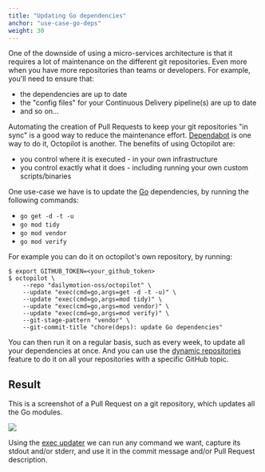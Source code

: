 ```yaml
---
title: "Updating Go dependencies"
anchor: "use-case-go-deps"
weight: 30
---
```


One of the downside of using a micro-services architecture is that it requires a lot of maintenance on the different git repositories. Even more when you have more repositories than teams or developers. For example, you'll need to ensure that:
- the dependencies are up to date
- the "config files" for your Continuous Delivery pipeline(s) are up to date
- and so on...

Automating the creation of Pull Requests to keep your git repositories "in sync" is a good way to reduce the maintenance effort. [Dependabot](https://dependabot.com/) is one way to do it, Octopilot is another. The benefits of using Octopilot are:
- you control where it is executed - in your own infrastructure
- you control exactly what it does - including running your own custom scripts/binaries

One use-case we have is to update the [Go](https://golang.org/) dependencies, by running the following commands:
- `go get -d -t -u`
- `go mod tidy`
- `go mod vendor`
- `go mod verify`

For example you can do it on octopilot's own repository, by running:

```
$ export GITHUB_TOKEN=<your_github_token>
$ octopilot \
    --repo "dailymotion-oss/octopilot" \
    --update "exec(cmd=go,args=get -d -t -u)" \
    --update "exec(cmd=go,args=mod tidy)" \
    --update "exec(cmd=go,args=mod vendor)" \
    --update "exec(cmd=go,args=mod verify)" \
    --git-stage-pattern "vendor" \
    --git-commit-title "chore(deps): update Go dependencies"
```

You can then run it on a regular basis, such as every week, to update all your dependencies at once. And you can use the [dynamic repositories](#dynamic) feature to do it on all your repositories with a specific GitHub topic.

## Result

This is a screenshot of a Pull Request on a git repository, which updates all the Go modules.

![](screenshot-go-deps-pr.png)

Using the [exec updater](#exec) we can run any command we want, capture its stdout and/or stderr, and use it in the commit message and/or Pull Request description.
